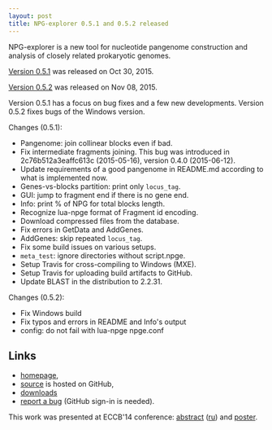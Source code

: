 ```yaml
---
layout: post
title: NPG-explorer 0.5.1 and 0.5.2 released
---
```


NPG-explorer is a new tool for nucleotide pangenome
construction and analysis of closely related prokaryotic
genomes.

[Version 0.5.1][0.5.1] was released on Oct 30, 2015.

[Version 0.5.2][0.5.2] was released on Nov 08, 2015.

Version 0.5.1 has a focus on bug fixes and a few new developments.
Version 0.5.2 fixes bugs of the Windows version.

<!-- more -->
<a name="cut" id="cut"></a>

Changes (0.5.1):

- Pangenome: join collinear blocks even if bad.
- Fix intermediate fragments joining. This bug was
  introduced in 2c76b512a3eaffc613c
  (2015-05-16), version 0.4.0 (2015-06-12).
- Update requirements of a good pangenome in README.md
  according to what is implemented now.
- Genes-vs-blocks partition: print only `locus_tag`.
- GUI: jump to fragment end if there is no gene end.
- Info: print % of NPG for total blocks length.
- Recognize lua-npge format of Fragment id encoding.
- Download compressed files from the database.
- Fix errors in GetData and AddGenes.
- AddGenes: skip repeated `locus_tag`.
- Fix some build issues on various setups.
- `meta_test`: ignore directories without script.npge.
- Setup Travis for cross-compiling to Windows (MXE).
- Setup Travis for uploading build artifacts to GitHub.
- Update BLAST in the distribution to 2.2.31.

Changes (0.5.2):

- Fix Windows build
- Fix typos and errors in README and Info's output
- config: do not fail with lua-npge npge.conf

## Links

 - [homepage](http://mouse.belozersky.msu.ru/tools/npge.html),
 - [source](https://github.com/npge/npge) is hosted on GitHub,
 - [downloads](https://github.com/npge/npge/releases)
 - [report a bug](https://github.com/npge/npge/issues/new)
 (GitHub sign-in is needed).

This work was presented at ECCB'14 conference:
[abstract][abstract-en] ([ru][abstract-ru]) and
[poster](http://f1000.com/posters/browse/summary/1096831).

[0.5.1]: https://github.com/npge/npge/releases/tag/0.5.1
[0.5.2]: https://github.com/npge/npge/releases/tag/0.5.2
[abstract-en]: https://github.com/npge/npge/blob/master/doc/eccb14.md
[abstract-ru]: https://github.com/npge/npge/blob/master/doc/eccb14_ru.md

